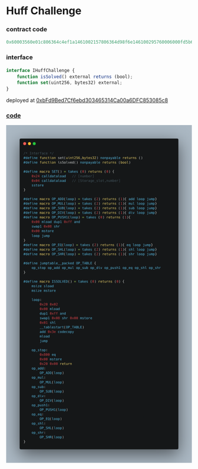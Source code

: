 # Huff Challenge

### contract code

```js
0x60003560e01c806364c4ef1a1461002157806364d98f6e146100295760006000fd5b602435600435555b595459525b602060026000518060ff169060081c60005260011b61009701603e3951565b6108001460005260206000f35b0161002e565b0261002e565b0361002e565b0461002e565b6000518060ff169060081c60005261002e565b1461002e565b1b61002e565b1c61002e56004d005a00600066006c00720085008b0091
```

### interface
```js
interface IHuffChallenge {
	function isSolved() external returns (bool);
	function set(uint256, bytes32) external;
}

```

deployed at [0xbFd9Bed7Cf6ebd303465314Ca00a6DFC853085c8](https://mumbai.polygonscan.com/address/0xbFd9Bed7Cf6ebd303465314Ca00a6DFC853085c8#code)

### [code](src/HuffChallenge.huff) 
![](HuffChallengeImg.png)